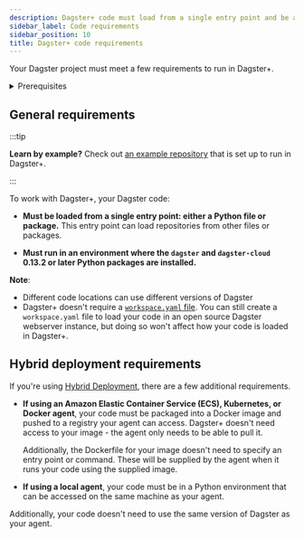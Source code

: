 ```yaml
---
description: Dagster+ code must load from a single entry point and be able to be run in an environment where the dagster and dagster-cloud 0.13.2+ Python packages are installed, plus meet additional requirements for hybrid deployments.
sidebar_label: Code requirements
sidebar_position: 10
title: Dagster+ code requirements
---
```


Your Dagster project must meet a few requirements to run in Dagster+.

<details>
  <summary>Prerequisites</summary>

To follow the steps in this guide, you'll need:

- A basic understanding of Python project structure and Docker

</details>

## General requirements

:::tip

**Learn by example?** Check out [an example repository](https://github.com/dagster-io/hooli-data-eng-pipelines) that is set up to run in Dagster+.

:::

To work with Dagster+, your Dagster code:

- **Must be loaded from a single entry point: either a Python file or package.** This entry point can load repositories from other files or packages.

- **Must run in an environment where the `dagster` and `dagster-cloud` 0.13.2 or later Python packages are installed.**

**Note**:

- Different code locations can use different versions of Dagster
- Dagster+ doesn't require a [`workspace.yaml` file](/deployment/code-locations/workspace-yaml). You can still create a `workspace.yaml` file to load your code in an open source Dagster webserver instance, but doing so won't affect how your code is loaded in Dagster+.

## Hybrid deployment requirements

If you're using [Hybrid Deployment](/deployment/dagster-plus/hybrid), there are a few additional requirements.

- **If using an Amazon Elastic Container Service (ECS), Kubernetes, or Docker agent**, your code must be packaged into a Docker image and pushed to a registry your agent can access. Dagster+ doesn't need access to your image - the agent only needs to be able to pull it.

  Additionally, the Dockerfile for your image doesn't need to specify an entry point or command. These will be supplied by the agent when it runs your code using the supplied image.

- **If using a local agent**, your code must be in a Python environment that can be accessed on the same machine as your agent.

Additionally, your code doesn't need to use the same version of Dagster as your agent.
